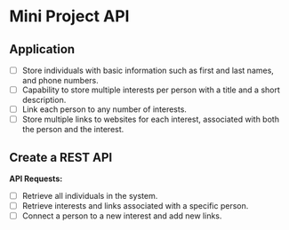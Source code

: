 # Mini Project API

## Application

- [ ] Store individuals with basic information such as first and last names, and phone numbers.
- [ ] Capability to store multiple interests per person with a title and a short description.
- [ ] Link each person to any number of interests.
- [ ] Store multiple links to websites for each interest, associated with both the person and the interest.

## Create a REST API

**API Requests:**

- [ ] Retrieve all individuals in the system.
- [ ] Retrieve interests and links associated with a specific person.
- [ ] Connect a person to a new interest and add new links.
